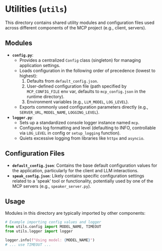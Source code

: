 # Utilities (`utils`)

This directory contains shared utility modules and configuration files used across different components of the MCP project (e.g., client, servers).

## Modules

- **`config.py`**:
    - Provides a centralized `Config` class (singleton) for managing application settings.
    - Loads configuration in the following order of precedence (lowest to highest):
        1. Defaults from `default_config.json`.
        2. User-defined configuration file (path specified by `MCP_CONFIG_FILE` env var, defaults to `mcp_config.json` in the runtime directory).
        3. Environment variables (e.g., `LLM_MODEL`, `LOG_LEVEL`).
    - Exports commonly used configuration parameters directly (e.g., `SERVER_URL`, `MODEL_NAME`, `LOGGING_LEVEL`).
- **`logger.py`**:
    - Sets up a standardized console logger instance named `mcp`.
    - Configures log formatting and level (defaulting to INFO, controllable via `LOG_LEVEL` in config or `setup_logging` function).
    - Quiets excessive logging from libraries like `httpx` and `asyncio`.

## Configuration Files

- **`default_config.json`**: Contains the base default configuration values for the application, particularly for the client and LLM interactions.
- **`speak_config.json`**: Likely contains specific configuration settings related to a 'speak' tool or functionality, potentially used by one of the MCP servers (e.g., `speaker_server.py`).

## Usage

Modules in this directory are typically imported by other components:

```python
# Example importing config values and logger
from utils.config import MODEL_NAME, TIMEOUT
from utils.logger import logger

logger.info(f"Using model: {MODEL_NAME}")
# ... use TIMEOUT ...
``` 